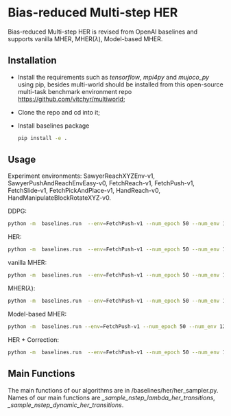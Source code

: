 # Bias-reduced Multi-step HER
Bias-reduced Multi-step HER is revised from OpenAI baselines and supports vanilla MHER, MHER($\lambda$), Model-based MHER.

## Installation
- Install the requirements such as *tensorflow*, *mpi4py* and *mujoco_py* using pip, besides multi-world should be installed from this open-source multi-task benchmark environment repo https://github.com/vitchyr/multiworld;

- Clone the repo and cd into it;

- Install baselines package
    ```bash
    pip install -e .
    ```


## Usage
Experiment environments: SawyerReachXYZEnv-v1, SawyerPushAndReachEnvEasy-v0, FetchReach-v1, FetchPush-v1, FetchSlide-v1, FetchPickAndPlace-v1, HandReach-v0,  HandManipulateBlockRotateXYZ-v0.

DDPG:
```bash
python -m  baselines.run  --env=FetchPush-v1 --num_epoch 50 --num_env 12 --noher True --log_path=~/logs/FetchPush_env12/ --save_path=~/ddpg/fetchpush/
```
HER:
```bash
python -m  baselines.run  --env=FetchPush-v1 --num_epoch 50 --num_env 12 --log_path=~/logs/FetchPush_env12/ --save_path=~/her/fetchpush/
```
vanilla MHER:
```bash
python -m  baselines.run  --env=FetchPush-v1 --num_epoch 50 --num_env 12  --n_step 2 --mode nstep --log_path=~/logs/FetchPush_env12_nstep_2/ --save_path=~/policies/nstepher/fetchpush/
```
MHER($\lambda$):
```bash
python -m  baselines.run  --env=FetchPush-v1 --num_epoch 50 --num_env 12  --n_step 2 --mode lambda --lamb 0.7 --log_path=~/logs/FetchPush_env12_nstep_2/ --save_path=~/policies/mher_lambda/fetchpush/
```
Model-based MHER:
```bash
python -m  baselines.run --env=FetchPush-v1 --num_epoch 50 --num_env 12  --n_step 2 --mode dynamic --alpha 0.5 --log_path=~/logs/FetchPush_env12_nstep_2/ --save_path=~/policies/mmher/fetchpush/
```
HER + Correction:
```bash
python -m  baselines.run  --env=FetchPush-v1 --num_epoch 50 --num_env 12  --n_step 2 --mode correct --cor_rate 1 --log_path=~/logs/FetchPush_env12_nstep_2/ --save_path=~/policies/nstepher_correction/fetchpush/
```

## Main Functions
The main functions of our algorithms are in /baselines/her/her_sampler.py. Names of our main functions are *_sample_nstep_lambda_her_transitions*, *_sample_nstep_dynamic_her_transitions*.
